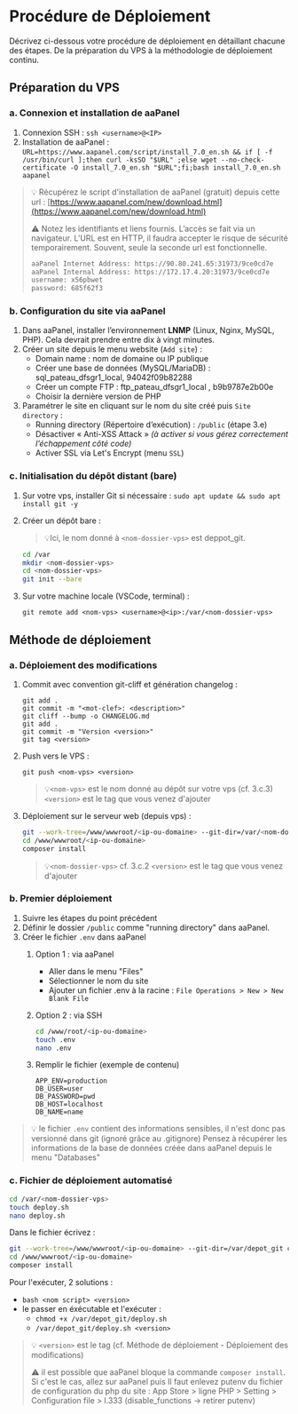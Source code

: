 # Procédure de Déploiement

Décrivez ci-dessous votre procédure de déploiement en détaillant chacune des étapes. De la préparation du VPS à la méthodologie de déploiement continu.

## Préparation du VPS

### a. Connexion et installation de aaPanel

1. Connexion SSH :
   `ssh <username>@<IP>`
2. Installation de aaPanel :
   `URL=https://www.aapanel.com/script/install_7.0_en.sh && if [ -f /usr/bin/curl ];then curl -ksSO "$URL" ;else wget --no-check-certificate -O install_7.0_en.sh "$URL";fi;bash install_7.0_en.sh aapanel`

> 💡 Récupérez le script d'installation de aaPanel (gratuit) depuis cette url : [https://www.aapanel.com/new/download.html](https://www.aapanel.com/new/download.html)
>
> ⚠️ Notez les identifiants et liens fournis. L’accès se fait via un navigateur. L’URL est en HTTP, il faudra accepter le risque de sécurité temporairement. Souvent, seule la seconde url est fonctionnelle.
>
> ```bash
> aaPanel Internet Address: https://90.80.241.65:31973/9ce0cd7e
> aaPanel Internal Address: https://172.17.4.20:31973/9ce0cd7e
> username: x56pbwet
> password: 685f62f3
> ```

### b. Configuration du site via aaPanel

1. Dans aaPanel, installer l’environnement **LNMP** (Linux, Nginx, MySQL, PHP). Cela devrait prendre entre dix à vingt minutes.
2. Créer un site depuis le menu website (`Add site`) :
   * Domain name : nom de domaine ou IP publique
   * Créer une base de données (MySQL/MariaDB) : sql_pateau_dfsgr1_local, 94042f09b82288
   * Créer un compte FTP : ftp_pateau_dfsgr1_local , b9b9787e2b00e
   * Choisir la dernière version de PHP
3. Paramétrer le site en cliquant sur le nom du site créé puis `Site directory` :
   * Running directory (Répertoire d’exécution) : `/public` (étape 3.e)
   * Désactiver « Anti-XSS Attack » *(à activer si vous gérez correctement l’échappement côté code)*
   * Activer SSL via Let's Encrypt (menu `SSL`)

### c. Initialisation du dépôt distant (bare)

1. Sur votre vps, installer Git si nécessaire :
   `sudo apt update && sudo apt install git -y`
2. Créer un dépôt bare :

   > 💡Ici, le nom donné à `<nom-dossier-vps>` est deppot_git.
   >

   ```bash
   cd /var
   mkdir <nom-dossier-vps>
   cd <nom-dossier-vps>
   git init --bare
   ```
3. Sur votre machine locale (VSCode, terminal) :

   `git remote add <nom-vps> <username>@<ip>:/var/<nom-dossier-vps>`

## Méthode de déploiement

### a. Déploiement des modifications

1. Commit avec convention git-cliff et génération changelog :

   ```
   git add .
   git commit -m "<mot-clef>: <description>"
   git cliff --bump -o CHANGELOG.md
   git add .
   git commit -m "Version <version>"
   git tag <version>
   ```
2. Push vers le VPS :

   `git push <nom-vps> <version>`

   > 💡`<nom-vps>` est le nom donné au dépôt sur votre vps (cf. 3.c.3)
   > `<version>` est le tag que vous venez d'ajouter
   >
3. Déploiement sur le serveur web (depuis vps) :

   ```bash
   git --work-tree=/www/wwwroot/<ip-ou-domaine> --git-dir=/var/<nom-dossier-vps> checkout -f <version>
   cd /www/wwwroot/<ip-ou-domaine>
   composer install
   ```

   > 💡`<nom-dossier-vps>` cf. 3.c.2
   > `<version>` est le tag que vous venez d'ajouter
   >

### b. Premier déploiement

1. Suivre les étapes du point précédent
2. Définir le dossier `/public` comme "running directory" dans aaPanel.
3. Créer le fichier `.env` dans aaPanel
   1. Option 1 : via aaPanel

      - Aller dans le menu "Files"
      - Sélectionner le nom du site
      - Ajouter un fichier .env à la racine : `File Operations > New > New Blank File`
   2. Option 2 : via SSH

      ```bash
      cd /www/root/<ip-ou-domaine>
      touch .env
      nano .env
      ```
   3. Remplir le fichier (exemple de contenu)

      ```
      APP_ENV=production
      DB_USER=user
      DB_PASSWORD=pwd
      DB_HOST=localhost
      DB_NAME=name
      ```

> 💡 le fichier `.env` contient des informations sensibles, il n'est donc pas versionné dans git (ignoré grâce au .gitignore)
> Pensez à récupérer les informations de la base de données créée dans aaPanel depuis le menu "Databases"

### c. Fichier de déploiement automatisé

```bash
cd /var/<nom-dossier-vps>
touch deploy.sh
nano deploy.sh
```

Dans le fichier écrivez :

```bash
git --work-tree=/www/wwwroot/<ip-ou-domaine> --git-dir=/var/depot_git checkout -f $1
cd /www/wwwroot/<ip-ou-domaine>
composer install
```

Pour l'exécuter, 2 solutions :

* `bash <nom script> <version>`
* le passer en éxécutable et l'exécuter :
  * `chmod +x /var/depot_git/deploy.sh`
  * `/var/depot_git/deploy.sh <version>`

> 💡 `<version>` est le tag (cf. Méthode de déploiement - Déploiement des modifications)
>
> ⚠️ il est possible que aaPanel bloque la commande `composer install`. Si c'est le cas, allez sur aaPanel puis Il faut enlevez putenv du fichier de configuration du php du site : App Store > ligne PHP > Setting > Configuration file > l.333 (disable_functions -> retirer putenv)
